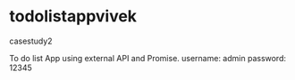 # todolistappvivek
casestudy2

To do list App using external API and Promise.
username: admin
password: 12345
